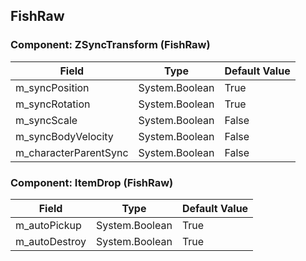 ## FishRaw

### Component: ZSyncTransform (FishRaw)

|Field|Type|Default Value|
|-----|----|-------------|
|m_syncPosition|System.Boolean|True|
|m_syncRotation|System.Boolean|True|
|m_syncScale|System.Boolean|False|
|m_syncBodyVelocity|System.Boolean|False|
|m_characterParentSync|System.Boolean|False|

### Component: ItemDrop (FishRaw)

|Field|Type|Default Value|
|-----|----|-------------|
|m_autoPickup|System.Boolean|True|
|m_autoDestroy|System.Boolean|True|

